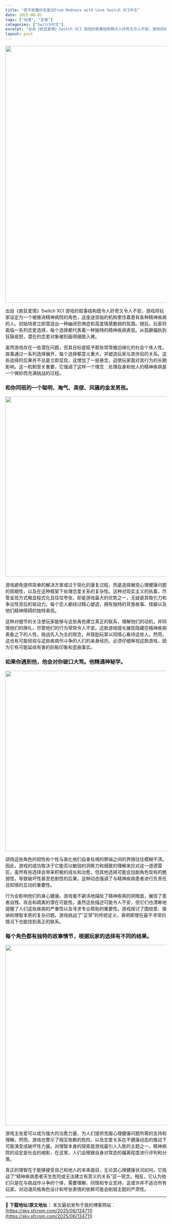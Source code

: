 ```yaml
---
title: "若不疯魔何言爱过From Madness with Love Switch XCI中文"
date: 2025-06-01
tags: ["动漫", "恋爱"]
categories: ["Switch中文"]
excerpt: "出自《疯狂爱情》Switch XCI 游戏的叙事结构既令人好奇又令人不安。游戏将玩家设定为一个被推进精神病院的角色，这座迷宫般的机构里住着患有各种精神疾病的人。初始场景立即营造出一种幽闭恐惧症和高度情感脆弱的氛围。随后，玩家将面临一系列恋爱选择，每个选择都代表着一种独特的精神疾病表现。从孤僻偏执到狂&hellip;"
layout: post
---
```


<img class="aligncenter size-full wp-image-134716" src="https://sky.sfcrom.com/wp-content/uploads/2025/06/2025060103322048.webp" alt="" width="550" height="800" />

出自《疯狂爱情》Switch XCI 游戏的叙事结构既令人好奇又令人不安。游戏将玩家设定为一个被推进精神病院的角色，这座迷宫般的机构里住着患有各种精神疾病的人。初始场景立即营造出一种幽闭恐惧症和高度情感脆弱的氛围。随后，玩家将面临一系列恋爱选择，每个选择都代表着一种独特的精神疾病表现。从孤僻偏执到狂躁易怒，潜在的恋爱对象被刻画得细致入微。

虽然游戏存在一些潜在问题，但其目标是赋予那些常常被边缘化的社会个体人性。故事通过一系列选择展开，每个选择都意义重大，并塑造玩家与其伴侣的关系。这些选择的后果并不总是立即显现，这增加了一层悬念，迫使玩家面对其行为的长期影响。这一机制至关重要，它强调了这样一个理念：处理自身和他人的精神疾病是一个微妙而充满挑战的过程。
<h3>和你同班的一个聪明、淘气、英俊、风骚的金发男孩。</h3>
<img class="aligncenter size-full wp-image-134715" src="https://sky.sfcrom.com/wp-content/uploads/2025/06/2025060103312789.webp" alt="" width="1000" height="562" />

游戏避免提供简单的解决方案或过于简化的康复过程，而是选择展现心理健康问题的周期性，以及在这种框架下处理恋爱关系的复杂性。这种对现实主义的执着，尽管呈现方式略显程式化且往往夸张，却是游戏最大的优势之一，无疑是其吸引力和争议性背后的驱动力。每个恋人都经过精心塑造，拥有独特的背景故事、怪癖以及他们精神障碍的独特表现。

这种对细节的关注使玩家能够与这些角色建立真正的联系，理解他们的动机，并同情他们的挣扎，尽管他们的行为常常令人不安。这款游戏擅长展现隐藏在精神疾病表象之下的人性，挑战先入为主的观念，并鼓励玩家以同情心看待这些人。然而，这也有可能轻视与这些疾病作斗争的人们的亲身经历。必须仔细审视这款游戏，因为它有可能延续有害的刻板印象和歪曲事实。
<h3>如果你遇到他，他会对你破口大骂。他精通神秘学。</h3>
<img class="aligncenter size-full wp-image-134714" src="https://sky.sfcrom.com/wp-content/uploads/2025/06/2025060103312597.webp" alt="" width="1000" height="562" />

颂扬这些角色的韧性和个性与美化他们自身处境的弊端之间的界限往往模糊不清。因此，游戏的成功取决于它能否以敏锐的洞察力和细致的理解来应对这一道德雷区。虽然有些选择会带来积极的成长和治愈，但其他选择可能会加剧角色现有的脆弱性，导致破坏性甚至悲剧性的后果。这种动态强调了与精神疾病患者进行负责任且知情的互动的重要性。

行为会影响他们的身心健康。游戏毫不避讳地描绘了精神疾病的阴暗面，展现了患者自残、攻击和疏离的潜在可能性。虽然这些描述可能令人不安，但它们也清晰地提醒了人们这些疾病的严重性以及寻求专业帮助的重要性。游戏探讨了围绕爱、接纳和理智本质的复杂问题。游戏挑战了“正常”的传统定义，表明即使在最不寻常的情况下也能找到真正的联系。
<h3>每个角色都有独特的故事情节，根据玩家的选择有不同的结果。</h3>
<img class="aligncenter size-full wp-image-134713" src="https://sky.sfcrom.com/wp-content/uploads/2025/06/2025060103312472.webp" alt="" width="1000" height="562" />

游戏主张爱可以成为强大的治愈力量，为人们提供克服心理健康问题所需的支持和理解。然而，游戏也警示了相互依赖的危险，以及恋爱关系在不健康动态的推动下可能演变成破坏性力量。对理智本身的探索是游戏最引人入胜的主题之一。精神病院的设定是社会的缩影，在这里，人们会根据自身对常态的偏离程度进行评判和分类。

真正的理智在于能够接受自己和他人的本来面目，无论其心理健康状况如何。它挑战了“精神疾病患者天生危险或无法建立有意义的关系”这一观念。相反，它认为他们只是在与挑战作斗争的个体，需要理解、同情和专业支持，这或许并不适合所有玩家。对动漫风格角色设计和夸张表情的依赖可能会削弱主题的严肃性。

---
📖 **下载地址/原文地址：** 本文最初发布于我的博客网站：[https://sky.sfcrom.com/2025/06/134711](https://sky.sfcrom.com/2025/06/134711)
